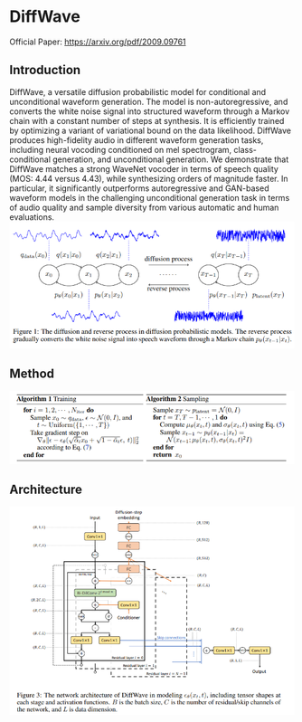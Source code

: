 # DiffWave
Official Paper: https://arxiv.org/pdf/2009.09761

## Introduction
DiffWave, a versatile diffusion probabilistic model for conditional and unconditional waveform generation. The model is non-autoregressive, and converts the white noise signal into structured waveform through a Markov chain with a constant number of steps at synthesis. It is efficiently trained by optimizing a variant of variational bound on the data likelihood. DiffWave produces high-fidelity audio in different waveform generation tasks, including neural vocoding conditioned on mel spectrogram, class-conditional generation, and unconditional generation. We demonstrate that DiffWave matches a strong WaveNet vocoder in terms of speech quality (MOS: 4.44 versus 4.43), while synthesizing orders of magnitude faster. In particular, it significantly outperforms autoregressive and GAN-based waveform models in the challenging unconditional generation task in terms of audio quality and sample diversity from various automatic and human evaluations.
![](./diffwave_intro.png)

## Method 
![](./diffwave_theory1.png)

## Architecture
![](./diffwave_arch1.png)